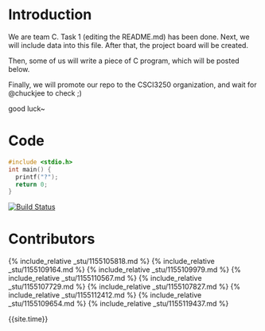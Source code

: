 # Introduction

We are team C. Task 1 (editing the README.md) has been done. Next, we will include data into this file. After that, the project board will be created.

Then, some of us will write a piece of C program, which will be posted below.

Finally, we will promote our repo to the CSCI3250 organization, and wait for @chuckjee to check ;)

good luck~

# Code
```c
#include <stdio.h>
int main() { 
  printf("?"); 
  return 0; 
}
```
[![Build Status](https://travis-ci.com/csci3250-2019/project-team-c.svg?branch=master)](https://travis-ci.com/csci3250-2019/project-team-c)

# Contributors
{% include_relative _stu/1155105818.md %}
{% include_relative _stu/1155109164.md %}
{% include_relative _stu/1155109979.md %}
{% include_relative _stu/1155110567.md %}
{% include_relative _stu/1155107729.md %}
{% include_relative _stu/1155107827.md %}
{% include_relative _stu/1155112412.md %}
{% include_relative _stu/1155109654.md %}
{% include_relative _stu/1155119437.md %}

{{site.time}}
